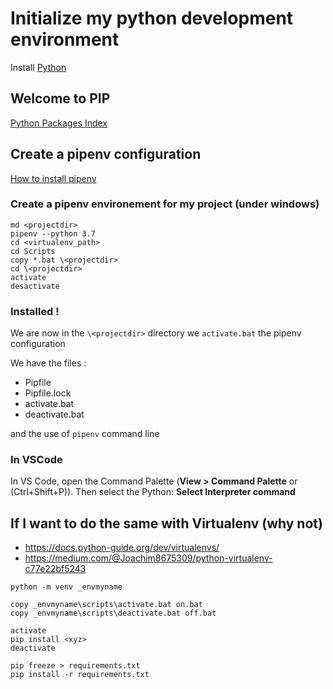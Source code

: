 # Initialize my python development environment

Install [Python](https://www.python.org/)

## Welcome to PIP

[Python Packages Index](https://pypi.org/)

## Create a pipenv configuration

[How to install pipenv](https://pipenv.kennethreitz.org/en/latest/install/#installing-pipenv)

### Create a pipenv environement for my project (under windows)

```
md <projectdir>
pipenv --python 3.7
cd <virtualenv_path>
cd Scripts
copy *.bat \<projectdir>
cd \<projectdir>
activate
desactivate
```

### Installed !

We are now in the `\<projectdir>` directory
we `activate.bat` the pipenv configuration

We have the files :

- Pipfile
- Pipfile.lock
- activate.bat
- deactivate.bat

and the use of `pipenv` command line

### In VSCode

In VS Code, open the Command Palette (**View > Command Palette** or (Ctrl+Shift+P)). Then select the Python: **Select Interpreter command**

## If I want to do the same with Virtualenv (why not)

- https://docs.python-guide.org/dev/virtualenvs/
- https://medium.com/@Joachim8675309/python-virtualenv-c77e22bf5243

```
python -m venv _envmyname

copy _envmyname\scripts\activate.bat on.bat
copy _envmyname\scripts\deactivate.bat off.bat

activate
pip install <xyz>
deactivate

pip freeze > requirements.txt
pip install -r requirements.txt
```
